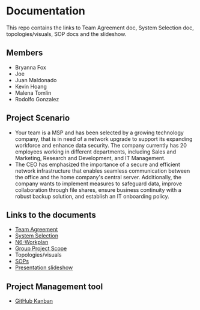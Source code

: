 # Documentation
This repo contains the links to Team Agreement doc, System Selection doc, topologies/visuals, SOP docs and the slideshow.
## Members
- Bryanna Fox
- Joe
- Juan Maldonado
- Kevin Hoang
- Malena Tomlin
- Rodolfo Gonzalez
## Project Scenario
- Your team is a MSP and has been selected by a growing technology company, that is in need of a network upgrade to support its expanding workforce and enhance data security. The company currently has 20 employees working in different departments, including Sales and Marketing, Research and Development, and IT Management.
- The CEO has emphasized the importance of a secure and efficient network infrastructure that enables seamless communication between the office and the home company's central server. Additionally, the company wants to implement measures to safeguard data, improve collaboration through file shares, ensure business continuity with a robust backup solution, and establish an IT onboarding policy.
## Links to the documents
- [Team Agreement](https://docs.google.com/document/d/1usAlUzdkj-DSUMcTZY8vzHKFRInCFi6YcCNU5hMaTR0/edit?usp=sharing)
- [System Selection](https://docs.google.com/document/d/1alUfCmO-qBqiFE1PLcgP6ahBMAEvXCUF3qXl6pq-kF8/edit?usp=sharing)
- [N6-Workplan](https://docs.google.com/document/d/1aSliyZWlAQEhRg9GGIbUTD1porbtr4dG4lyRIsfA7n8/edit)
- [Group Project Scope](https://docs.google.com/document/d/14UBVCUL1X0nvEUg7fdsOQ5QA0pH6t3GCIAWb_pURduY/edit)
- Topologies/visuals
- [SOPs](https://drive.google.com/drive/folders/17moj7z8h5GPdmkESnLrVZx_abdHmsdbl)
- [Presentation slideshow](https://docs.google.com/presentation/d/1dNbxA-EuMBB72DUzhk15mHWGjMFbVPRAyRoQND0fu-0/edit?usp=sharing)
## Project Management tool
- [GitHub Kanban](https://github.com/orgs/N6-Solutions/projects/1)
